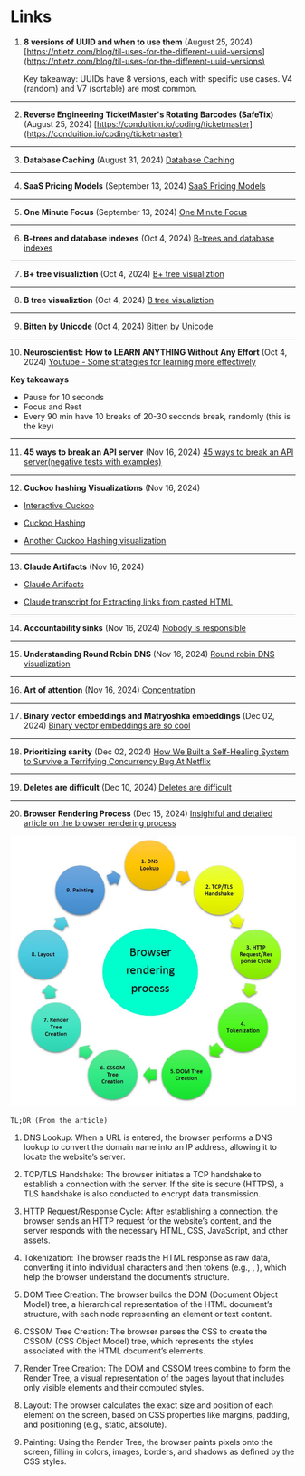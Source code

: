 # Links

1. **8 versions of UUID and when to use them** (August 25, 2024)
   [https://ntietz.com/blog/til-uses-for-the-different-uuid-versions](https://ntietz.com/blog/til-uses-for-the-different-uuid-versions)

   Key takeaway: UUIDs have 8 versions, each with specific use cases. V4 (random) and V7 (sortable) are most common.

---

2. **Reverse Engineering TicketMaster's Rotating Barcodes (SafeTix)** (August 25, 2024)
   [https://conduition.io/coding/ticketmaster](https://conduition.io/coding/ticketmaster)

---

3. **Database Caching** (August 31, 2024)
   [Database Caching](https://www.prisma.io/dataguide/managing-databases/introduction-database-caching)

---

4. **SaaS Pricing Models** (September 13, 2024)
   [SaaS Pricing Models](https://www.cobloom.com/blog/saas-pricing-models#)

---

5. **One Minute Focus** (September 13, 2024)
   [One Minute Focus](https://oneminutefocus.com/)

---

6. **B-trees and database indexes** (Oct 4, 2024)
   [B-trees and database indexes](https://planetscale.com/blog/btrees-and-database-indexes)

---

7. **B+ tree visualiztion** (Oct 4, 2024)
   [B+ tree visualiztion](https://bplustree.app/)

---

8. **B tree visualiztion** (Oct 4, 2024)
   [B tree visualiztion](https://btree.app/)

---

9. **Bitten by Unicode** (Oct 4, 2024)
   [Bitten by Unicode](https://pyatl.dev/2024/09/01/bitten-by-unicode/)

---

10. **Neuroscientist: How to LEARN ANYTHING Without Any Effort** (Oct 4, 2024)
    [Youtube - Some strategies for learning more effectively](https://www.youtube.com/watch?v=I2dm72OuK6M)

**Key takeaways**

- Pause for 10 seconds
- Focus and Rest
- Every 90 min have 10 breaks of 20-30 seconds break, randomly (this is the key)

---

11. **45 ways to break an API server** (Nov 16, 2024)
    [45 ways to break an API server(negative tests with examples)](https://dev.to/zvone187/45-ways-to-break-an-api-server-negative-tests-with-examples-4ok3)

---

12. **Cuckoo hashing Visualizations** (Nov 16, 2024)

- [Interactive Cuckoo](https://itu.dk/people/maau/teaching/visualisation/cuckoo-hashing/interactive.html)

- [Cuckoo Hashing](https://itu.dk/people/maau/teaching/visualisation/cuckoo-hashing/index.html)

- [Another Cuckoo Hashing visualization](https://www.lkozma.net/cuckoo_hashing_visualization/)

---

13. **Claude Artifacts** (Nov 16, 2024)

- [Claude Artifacts](https://simonwillison.net/2024/Oct/21/claude-artifacts)

- [Claude transcript for Extracting links from pasted HTML](https://gist.github.com/simonw/0a7d0ddeb0fdd63a844669475778ca06)

---

14. **Accountability sinks** (Nov 16, 2024)
    [Nobody is responsible](https://aworkinglibrary.com/writing/accountability-sinks)

---

15. **Understanding Round Robin DNS** (Nov 16, 2024)
    [Round robin DNS visualization](https://blog.hyperknot.com/p/understanding-round-robin-dns)

---

16. **Art of attention** (Nov 16, 2024)
    [Concentration](https://billwear.github.io/art-of-attention.html)

---

17. **Binary vector embeddings and Matryoshka embeddings** (Dec 02, 2024)
    [Binary vector embeddings are so cool](https://emschwartz.me/binary-vector-embeddings-are-so-cool)

---

18. **Prioritizing sanity** (Dec 02, 2024)
    [How We Built a Self-Healing System to Survive a Terrifying Concurrency Bug At Netflix](https://pushtoprod.substack.com/p/netflix-terrifying-concurrency-bug)

---

19. **Deletes are difficult** (Dec 10, 2024)
    [Deletes are difficult](https://notso.boringsql.com/posts/deletes-are-difficult/)

---

20. **Browser Rendering Process** (Dec 15, 2024)
    [Insightful and detailed article on the browser rendering process](https://abhisaha.com/blog/exploring-browser-rendering-process/)

![Pictorial representation](https://raw.githubusercontent.com/vidyabhandary/Links/refs/heads/main/imgs/rendering.jpg)

    TL;DR (From the article)

1. DNS Lookup: When a URL is entered, the browser performs a DNS lookup to convert the domain name into an IP address, allowing it to locate the website’s server.

2. TCP/TLS Handshake: The browser initiates a TCP handshake to establish a connection with the server. If the site is secure (HTTPS), a TLS handshake is also conducted to encrypt data transmission.

3. HTTP Request/Response Cycle: After establishing a connection, the browser sends an HTTP request for the website’s content, and the server responds with the necessary HTML, CSS, JavaScript, and other assets.

4. Tokenization: The browser reads the HTML response as raw data, converting it into individual characters and then tokens (e.g., <html>, <body>), which help the browser understand the document’s structure.

5. DOM Tree Creation: The browser builds the DOM (Document Object Model) tree, a hierarchical representation of the HTML document’s structure, with each node representing an element or text content.

6. CSSOM Tree Creation: The browser parses the CSS to create the CSSOM (CSS Object Model) tree, which represents the styles associated with the HTML document’s elements.

7. Render Tree Creation: The DOM and CSSOM trees combine to form the Render Tree, a visual representation of the page’s layout that includes only visible elements and their computed styles.

8. Layout: The browser calculates the exact size and position of each element on the screen, based on CSS properties like margins, padding, and positioning (e.g., static, absolute).

9. Painting: Using the Render Tree, the browser paints pixels onto the screen, filling in colors, images, borders, and shadows as defined by the CSS styles.
